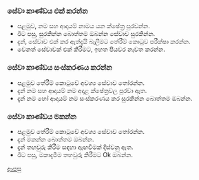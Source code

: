 ### සේවා කාණ්ඩය එක් කරන්න
* පළමුව, නම සහ ආදායම් නාමය යන ක්ෂේත්‍ර පුරවන්න.
* ඊට පසු, සුරකින්න බොත්තම ඔබන්න සේවාව සුරකින්න.
* දැන්, සේවාව එක් කර ඇත්දැයි බැලීමට තේරීම් කොටුව පරීක්ෂා කරන්න.
* වෙනත් සේවාවක් එක් කිරීමට, ඉහත පියවර නැවත කරන්න.

### සේවා කාණ්ඩය සංස්කරණය කරන්න
* පළමුව තේරීම් කොටුවේ අවශ්‍ය සේවාව තෝරන්න.
* දැන් නම සහ ආදායම් නම අදාළ ක්ෂේත්‍රවල පුරවා ඇත.
* දැන් නම හෝ ආදායම් නම සංස්කරණය කර සුරකින්න බොත්තම ඔබන්න.

### සේවා කාණ්ඩය මකන්න
* පළමුව තේරීම් කොටුවේ අවශ්‍ය සේවාව තෝරන්න.
* දැන් මකන්න බොත්තම ඔබන්න.
* දැන් තහවුරු කිරීම සඳහා ඇඟවීමක් දිස්වනු ඇත.
* ඊට පසු, මකාදැමීම තහවුරු කිරීමට Ok ඔබන්න.

[ආපසු](https://github.com/hmislk/hmis/wiki/%E0%B7%83%E0%B7%9A%E0%B7%80%E0%B7%8F-%E0%B6%9A%E0%B7%85%E0%B6%B8%E0%B6%B1%E0%B7%8F%E0%B6%9A%E0%B6%BB%E0%B6%AB%E0%B6%BA)